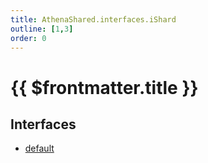 ```yaml
---
title: AthenaShared.interfaces.iShard
outline: [1,3]
order: 0
---
```


# {{ $frontmatter.title }}


## Interfaces

- [default](../interfaces/shared_interfaces_iShard_default.md)
